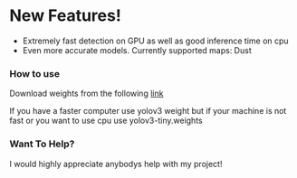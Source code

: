 # New Features!

  - Extremely fast detection on GPU as well as good inference time on cpu 
  - Even more accurate models.
  Currently supported maps: Dust
### How to use

Download weights from the following [link](https://drive.google.com/drive/folders/10QvwT857wyShDlkZ9JWOJ1FGrL963OCU?usp=sharing)

If you have a faster computer use yolov3 weight but if your machine is not fast or you want to use cpu use yolov3-tiny.weights
### Want To Help?

I would highly appreciate anybodys help with my project!

